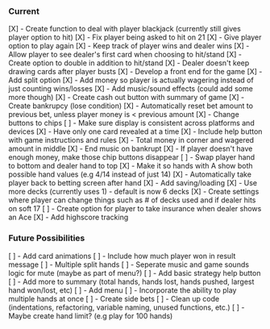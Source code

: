 ### Current

[X] - Create function to deal with player blackjack (currently still gives player option to hit)
[X] - Fix player being asked to hit on 21
[X] - Give player option to play again
[X] - Keep track of player wins and dealer wins 
[X] - Allow player to see dealer's first card when choosing to hit/stand
[X] - Create option to double in addition to hit/stand
[X] - Dealer doesn't keep drawing cards after player busts
[X] - Develop a front end for the game
[X] - Add split option
[X] - Add money so player is actually wagering instead of just counting wins/losses
[X] - Add music/sound effects (could add some more though)
[X] - Create cash out button with summary of game 
[X] - Create bankrupcy (lose condition)
[X] - Automatically reset bet amount to previous bet, unless player money is < previous amount
[X] - Change buttons to chips 
[ ] - Make sure display is consistent across platforms and devices
[X] - Have only one card revealed at a time
[X] - Include help button with game instructions and rules
[X] - Total money in corner and wagered amount in middle
[X] - End music on bankrupt
[X] - If player doesn't have enough money, make those chip buttons disappear
[ ] - Swap player hand to bottom and dealer hand to top
[X] - Make it so hands with A show both possible hand values (e.g 4/14 instead of just 14)
[X] - Automatically take player back to betting screen after hand
[X] - Add saving/loading
[X] - Use more decks (currently uses 1) - default is now 6 decks 
[X] - Create settings where player can change things such as # of decks used and if dealer hits on soft 17
[ ] - Create option for player to take insurance when dealer shows an Ace
[X] - Add highscore tracking

### Future Possibilities
[ ] - Add card animations
[ ] - Include how much player won in result message
[ ] - Multiple split hands
[ ] - Seperate music and game sounds logic for mute (maybe as part of menu?)
[ ] - Add basic strategy help button
[ ] - Add more to summary (total hands, hands lost, hands pushed, largest hand won/lost, etc)
[ ] - Add menu
[ ] - Incorporate the ability to play multiple hands at once
[ ] - Create side bets
[ ] - Clean up code (indentations, refactoring, variable naming, unused functions, etc.)
[ ] - Maybe create hand limit? (e.g play for 100 hands)
